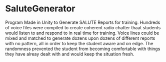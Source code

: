 # SaluteGenerator
Program Made in Unity to Generate SALUTE Reports for training.
Hundreds of voice files were compiled to create coherent radio chatter thaat students would listen to and respond to
in real time for training. Voice lines could be mixed and matched to generate dozens upon dozens of different
reports with no pattern, all in order to keep the student aware and on edge. The randomness prevented the student from 
becoming comfortable with things they have alreay dealt with and would keep the situation fresh.
